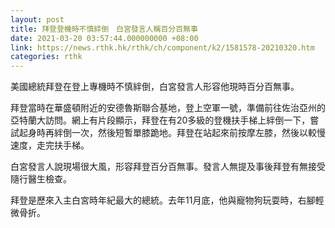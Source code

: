 ```yaml
---
layout: post
title: 拜登登機時不慎絆倒　白宮發言人稱百分百無事
date: 2021-03-20 03:57:44.000000000 +08:00
link: https://news.rthk.hk/rthk/ch/component/k2/1581578-20210320.htm
categories: rthk
---
```


美國總統拜登在登上專機時不慎絆倒，白宮發言人形容他現時百分百無事。

拜登當時在華盛頓附近的安德魯斯聯合基地，登上空軍一號，準備前往佐治亞州的亞特蘭大訪問。網上有片段顯示，拜登在有20多級的登機扶手梯上絆倒一下，嘗試起身時再絆倒一次，然後短暫單膝跪地。拜登在站起來前按摩左膝，然後以較慢速度，走完扶手梯。

白宮發言人說現場很大風，形容拜登百分百無事。發言人無提及事後拜登有無接受隨行醫生檢查。

拜登是歷來入主白宮時年紀最大的總統。去年11月底，他與寵物狗玩耍時，右腳輕微骨折。
